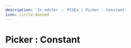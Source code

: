 ```yaml
---
description: 'In editor :: PCGEx | Picker : Constant'
icon: circle-dashed
---
```


# Picker : Constant

